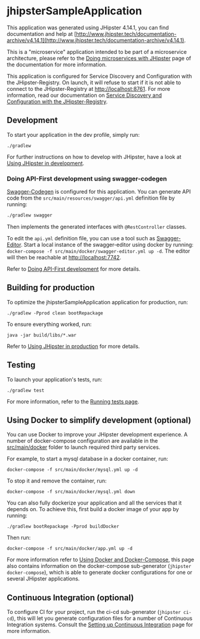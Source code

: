 # jhipsterSampleApplication
This application was generated using JHipster 4.14.1, you can find documentation and help at [http://www.jhipster.tech/documentation-archive/v4.14.1](http://www.jhipster.tech/documentation-archive/v4.14.1).

This is a "microservice" application intended to be part of a microservice architecture, please refer to the [Doing microservices with JHipster][] page of the documentation for more information.

This application is configured for Service Discovery and Configuration with the JHipster-Registry. On launch, it will refuse to start if it is not able to connect to the JHipster-Registry at [http://localhost:8761](http://localhost:8761). For more information, read our documentation on [Service Discovery and Configuration with the JHipster-Registry][].

## Development

To start your application in the dev profile, simply run:

    ./gradlew


For further instructions on how to develop with JHipster, have a look at [Using JHipster in development][].


### Doing API-First development using swagger-codegen

[Swagger-Codegen]() is configured for this application. You can generate API code from the `src/main/resources/swagger/api.yml` definition file by running:
```bash
./gradlew swagger
```
Then implements the generated interfaces with `@RestController` classes.

To edit the `api.yml` definition file, you can use a tool such as [Swagger-Editor](). Start a local instance of the swagger-editor using docker by running: `docker-compose -f src/main/docker/swagger-editor.yml up -d`. The editor will then be reachable at [http://localhost:7742](http://localhost:7742).

Refer to [Doing API-First development][] for more details.

## Building for production

To optimize the jhipsterSampleApplication application for production, run:

    ./gradlew -Pprod clean bootRepackage

To ensure everything worked, run:

    java -jar build/libs/*.war


Refer to [Using JHipster in production][] for more details.

## Testing

To launch your application's tests, run:

    ./gradlew test

For more information, refer to the [Running tests page][].

## Using Docker to simplify development (optional)

You can use Docker to improve your JHipster development experience. A number of docker-compose configuration are available in the [src/main/docker](src/main/docker) folder to launch required third party services.

For example, to start a mysql database in a docker container, run:

    docker-compose -f src/main/docker/mysql.yml up -d

To stop it and remove the container, run:

    docker-compose -f src/main/docker/mysql.yml down

You can also fully dockerize your application and all the services that it depends on.
To achieve this, first build a docker image of your app by running:

    ./gradlew bootRepackage -Pprod buildDocker

Then run:

    docker-compose -f src/main/docker/app.yml up -d

For more information refer to [Using Docker and Docker-Compose][], this page also contains information on the docker-compose sub-generator (`jhipster docker-compose`), which is able to generate docker configurations for one or several JHipster applications.

## Continuous Integration (optional)

To configure CI for your project, run the ci-cd sub-generator (`jhipster ci-cd`), this will let you generate configuration files for a number of Continuous Integration systems. Consult the [Setting up Continuous Integration][] page for more information.

[JHipster Homepage and latest documentation]: http://www.jhipster.tech
[JHipster 4.14.1 archive]: http://www.jhipster.tech/documentation-archive/v4.14.1
[Doing microservices with JHipster]: http://www.jhipster.tech/documentation-archive/v4.14.1/microservices-architecture/
[Using JHipster in development]: http://www.jhipster.tech/documentation-archive/v4.14.1/development/
[Service Discovery and Configuration with the JHipster-Registry]: http://www.jhipster.tech/documentation-archive/v4.14.1/microservices-architecture/#jhipster-registry
[Using Docker and Docker-Compose]: http://www.jhipster.tech/documentation-archive/v4.14.1/docker-compose
[Using JHipster in production]: http://www.jhipster.tech/documentation-archive/v4.14.1/production/
[Running tests page]: http://www.jhipster.tech/documentation-archive/v4.14.1/running-tests/
[Setting up Continuous Integration]: http://www.jhipster.tech/documentation-archive/v4.14.1/setting-up-ci/


[Swagger-Codegen]: https://github.com/swagger-api/swagger-codegen
[Swagger-Editor]: http://editor.swagger.io
[Doing API-First development]: http://www.jhipster.tech/documentation-archive/v4.14.1/doing-api-first-development/
